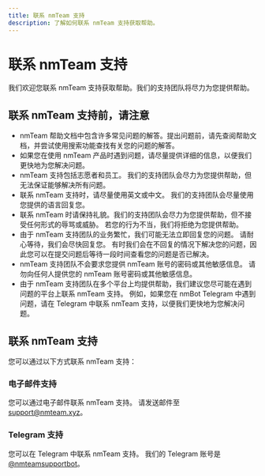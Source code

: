 ```yaml
---
title: 联系 nmTeam 支持
description: 了解如何联系 nmTeam 支持获取帮助。
---
```


# 联系 nmTeam 支持
我们欢迎您联系 nmTeam 支持获取帮助。我们的支持团队将尽力为您提供帮助。

## 联系 nmTeam 支持前，请注意

- nmTeam 帮助文档中包含许多常见问题的解答。提出问题前，请先查阅帮助文档，并尝试使用搜索功能查找有关您的问题的解答。
- 如果您在使用 nmTeam 产品时遇到问题，请尽量提供详细的信息，以便我们更快地为您解决问题。
- nmTeam 支持包括志愿者和员工。
我们的支持团队会尽力为您提供帮助，但无法保证能够解决所有问题。
- 联系 nmTeam 支持时，请尽量使用英文或中文。
我们的支持团队会尽量使用您提供的语言回复您。
- 联系 nmTeam 时请保持礼貌。我们的支持团队会尽力为您提供帮助，但不接受任何形式的辱骂或威胁。
若您的行为不当，我们将拒绝为您提供帮助。
- 由于 nmTeam 支持团队的业务繁忙，我们可能无法立即回复您的问题。
请耐心等待，我们会尽快回复您。
有时我们会在不回复的情况下解决您的问题，因此您可以在提交问题后等待一段时间查看您的问题是否已解决。
- nmTeam 支持团队不会要求您提供 nmTeam 账号的密码或其他敏感信息。
请勿向任何人提供您的 nmTeam 账号密码或其他敏感信息。
- 由于 nmTeam 支持团队在多个平台上均提供帮助，我们建议您尽可能在遇到问题的平台上联系 nmTeam 支持。
例如，如果您在 nmBot Telegram 中遇到问题，请在 Telegram 中联系 nmTeam 支持，以便我们更快地为您解决问题。

## 联系 nmTeam 支持
您可以通过以下方式联系 nmTeam 支持：

### 电子邮件支持
您可以通过电子邮件联系 nmTeam 支持。
请发送邮件至 [support@nmteam.xyz](mailto:support@nmteam.xyz)。

### Telegram 支持
您可以在 Telegram 中联系 nmTeam 支持。
我们的 Telegram 账号是 [@nmteamsupportbot](https://t.me/nmteamsupportbot)。
